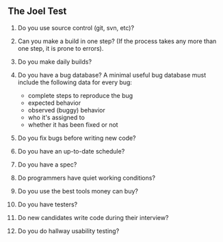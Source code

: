 The Joel Test
-

1. Do you use source control (git, svn, etc)?

2. Can you make a build in one step?
   (If the process takes any more than one step, it is prone to errors).

3. Do you make daily builds?

4. Do you have a bug database?
   A minimal useful bug database must include the following data for every bug:
   * complete steps to reproduce the bug
   * expected behavior
   * observed (buggy) behavior
   * who it's assigned to
   * whether it has been fixed or not

5. Do you fix bugs before writing new code?

6. Do you have an up-to-date schedule?

7. Do you have a spec?

8. Do programmers have quiet working conditions?

9. Do you use the best tools money can buy?

10. Do you have testers?

11. Do new candidates write code during their interview?

12. Do you do hallway usability testing?
